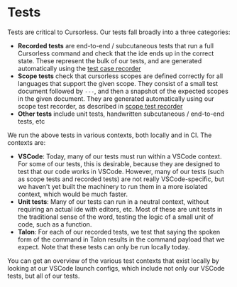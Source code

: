 # Tests

Tests are critical to Cursorless. Our tests fall broadly into a three categories:

- **Recorded tests** are end-to-end / subcutaneous tests that run a full Cursorless command and check that the ide ends up in the correct state. These represent the bulk of our tests, and are generated automatically using the [test case recorder](./test-case-recorder.md)
- **Scope tests** check that cursorless scopes are defined correctly for all languages that support the given scope. They consist of a small test document followed by `---`, and then a snapshot of the expected scopes in the given document. They are generated automatically using our scope test recorder, as described in [scope test recorder](./adding-a-new-scope.md#4-add-tests-for-the-given-scope)
- **Other tests** include unit tests, handwritten subcutaneous / end-to-end tests, etc

We run the above tests in various contexts, both locally and in CI. The contexts are:

- **VSCode**: Today, many of our tests must run within a VSCode context. For some of our tests, this is desirable, because they are designed to test that our code works in VSCode. However, many of our tests (such as scope tests and recorded tests) are not really VSCode-specific, but we haven't yet built the machinery to run them in a more isolated context, which would be much faster.
- **Unit tests**: Many of our tests can run in a neutral context, without requiring an actual ide with editors, etc. Most of these are unit tests in the traditional sense of the word, testing the logic of a small unit of code, such as a function.
- **Talon**: For each of our recorded tests, we test that saying the spoken form of the command in Talon results in the command payload that we expect. Note that these tests can only be run locally today.

You can get an overview of the various test contexts that exist locally by looking at our VSCode launch configs, which include not only our VSCode tests, but all of our tests.
